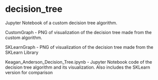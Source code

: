 # decision_tree
Jupyter Notebook of a custom decision tree algorithm.

CustomGraph - PNG of visualization of the decision tree made from the custom algorithm.

SKLearnGraph - PNG of visualization of the decision tree made from the SKLearn Library

Keagan_Anderson_Decision_Tree.ipynb - Jupyter Notebook code of the decision tree algorithm and its visualization. Also includes the SKLearn version for comparison
